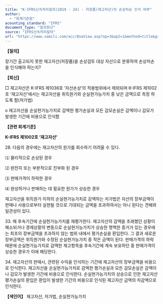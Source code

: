 ```yaml
---
title: "K-IFRS신속처리질의(2019 - 24) - 저장품(재고자산)의 손상차손 인식 여부"
author:
  - "회계기준원"
acounting_standard: "IFRS"
document_type: "질의회신"
source: "IFRS신속처리질의"
url: "https://www.samili.com/acc/QnaView.asp?op=3&op2=1&method=title&group=2124-15;1&orgcode=3&searchword=&page=41&code=K%2DIFRS%EC%8B%A0%EC%86%8D%EC%B2%98%EB%A6%AC%EC%A7%88%EC%9D%98%2D24%3A201907"
---
```

**【질의】**

  

장기간 출고되지 못한 재고자산(저장품)을 손상검토 대상 자산으로 분류하여 손상차손을 인식해야 하는지?

  
  

**【회신】**

  

□ 재고자산은 K-IFRS 제1036호 ‘자산손상’의 적용범위에서 제외되며 K-IFRS 제1002호 ‘재고자산’에서는 재고자산을 취득원가와 순실현가능가치 중 낮은 금액으로 측정 하도록 함(저가법)

  

o 재고자산을 순실현가능가치로 감액한 평가손실과 모든 감모손실은 감액이나 감모가 발생한 기간에 비용으로 인식함

  
  

**【관련 회계기준】**

  

**K-IFRS 제1002호 ‘재고자산’**

  

28\. 다음의 경우에는 재고자산의 원가를 회수하기 어려울 수 있다.

⑴ 물리적으로 손상된 경우

⑵ 완전히 또는 부분적으로 진부화 된 경우

⑶ 판매가격이 하락한 경우

⑷ 완성하거나 판매하는 데 필요한 원가가 상승한 경우

재고자산을 취득원가 이하의 순실현가능가치로 감액하는 저가법은 자산의 장부금액이 판매나 사용으로부터 실현될 것으로 기대되는 금액을 초과하여서는 아니 된다는 견해와 일관성이 있다.

  

33\. 매 후속기간에 순실현가능가치를 재평가한다. 재고자산의 감액을 초래했던 상황이 해소되거나 경제상황의 변동으로 순실현가능가치가 상승한 명백한 증거가 있는 경우에는 최초의 장부금액을 초과하지 않는 범위 내에서 평가손실을 환입한다. 그 결과 새로운 장부금액은 취득원가와 수정된 순실현가능가치 중 작은 금액이 된다. 판매가격의 하락 때문에 순실현가능가치로 감액한 재고항목을 후속기간에 계속 보유하던 중 판매가격이 상승한 경우가 이에 해당한다.

  

34\. 재고자산의 판매시, 관련된 수익을 인식하는 기간에 재고자산의 장부금액을 비용으로 인식한다. 재고자산을 순실현가능가치로 감액한 평가손실과 모든 감모손실은 감액이나 감모가 발생한 기간에 비용으로 인식한다. 순실현가능가치의 상승으로 인한 재고자산 평가손실의 환입은 환입이 발생한 기간의 비용으로 인식된 재고자산 금액의 차감액으로 인식한다.

  
  

**【색인어】** 재고자산, 저가법, 순실현가능가치
